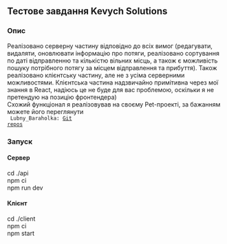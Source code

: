 ## Тестове завдання Kevych Solutions

### Опис
Реалізовано серверну частину відповідно до всіх вимог (редагувати, видаляти, оновлювати інформацію про потяги, 
реалізовано сортування по даті відправленню та кількістю вільних місць, а також є можливість пошуку потрібного
потягу за місцем відправлення та прибуття). Також реалізовано клієнтську  частину, але не з усіма серверними можливостями.
Клієнтська частина надзвичайно примітивна через мої знання в React, надіюсь це не буде для вас проблемою, оскільки я не 
претендую на позицію фронтендера)<br>
Схожий функціонал я реалізовував на своєму Pet-проекті, за бажанням можете його переглянути<br>
<code> Lubny_Baraholka: [Git repos](https://github.com/Gavazadd/Project_Lubny_Baraholka)</code><br>

### Запуск

#### Сервер
cd ./api<br>
npm ci<br>
npm run dev<br>
#### Клієнт
cd ./client<br>
npm ci<br>
npm start<br>
